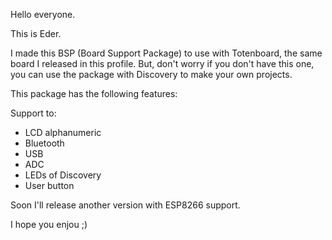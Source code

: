 Hello everyone.

This is Eder.

I made this BSP (Board Support Package) to use with Totenboard, the same board I released in this profile. But, don't worry
if you don't have this one, you can use the package with Discovery to make your own projects.

This package has the following features:

Support to:
- LCD alphanumeric
- Bluetooth 
- USB
- ADC
- LEDs of Discovery
- User button

Soon I'll release another version with ESP8266 support.

I hope you enjou ;)
